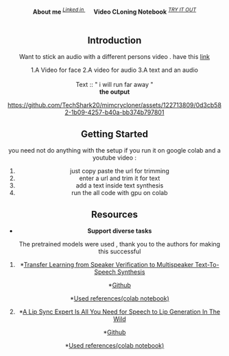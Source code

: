 <div align="center">
   <div>&nbsp;</div>
  <div align="center">
    <b>About me </b>
    <sup>
      <a href="https://in.linkedin.com/in/samar-jain-39455b1b9">
        <i>Linked in </i>
      </a>
    </sup>
    &nbsp;&nbsp;&nbsp;&nbsp;
    <b>Video CLoning Notebook</b>
    <sup>
      <a href="https://colab.research.google.com/drive/1jxSc_WAhjW23F54Gs5T-hAkfEGHrMU-A#scrollTo=538jbjLmKvcV">
        <i>TRY IT OUT</i>
      </a>
    </sup>
  </div>
  <div>&nbsp;</div>


## Introduction



Want to stick an audio with a different persons video .
have this [link](https://colab.research.google.com/drive/1jxSc_WAhjW23F54Gs5T-hAkfEGHrMU-A#scrollTo=538jbjLmKvcV)

1.A Video for face 
2.A video for audio 
3.A text and an audio   
   <br>
   Text ::  " i will run far away "
   <br/>
                                                             **the output** 
         
   

https://github.com/TechShark20/mimcrycloner/assets/122713809/0d3cb582-1b09-4257-b40a-bb374b797801


         


## Getting Started

you need not do anything with the setup if you run it on google colab and a youtube video :

   
1. just copy paste the url for trimming 
2. enter a url and trim it for text 
2. add a text inside text synthesis 
3. run the all code with gpu on colab 



## Resources 

- **Support diverse tasks**

   
   The pretrained  models were used , thank you to the authors for making this successful

1. *[Transfer Learning from Speaker Verification to
Multispeaker Text-To-Speech Synthesis](https://arxiv.org/pdf/1806.04558.pdf)
   
   *[Github](https://github.com/CorentinJ/Real-Time-Voice-Cloning)
   
   *[Used references(colab notebook)](https://colab.research.google.com/github/justinjohn0306/Wav2Lip/blob/master/Wav2Lip_simplified_v5.ipynb#scrollTo=U1xFNFU58_2j)
   
2.  *[A Lip Sync Expert Is All You Need for Speech to Lip Generation In The Wild](https://arxiv.org/abs/2008.10010https://arxiv.org/abs/2008.10010)        
   
   *[Github](https://github.com/Rudrabha/Wav2Lip)
     
   *[Used references(colab notebook)](https://colab.research.google.com/drive/1tZpDWXz49W6wDcTprANRGLo2D_EbD5J8?usp=sharing)   

